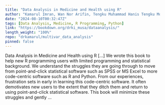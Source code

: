 ```yaml
---
title: "Data Analysis in Medicine and Health using R"
author: "Kamarul Imran, Wan Nor Arifin, Tengku Muhammad Hanis Tengku Mokhtar"
date: "2024-08-10T00:32:47Z"
tags: [Data Analysis, Medicine, R Programming, Python]
link: "https://bookdown.org/drki_musa/dataanalysis/"
length_weight: "100%"
repo: "drkamarul/multivar_data_analysis"
pinned: false
---
```


Data Analysis in Medicine and Health using R [...] We wrote this book to help new R programming users with limited programming and statistical background. We understand the struggles they are going through to move from point-and-click statistical software such as SPSS or MS Excel to more code-centric software such as R and Python. From our experiences, frustration sets in early in learning this code-centric software. It often demotivates new users to the extent that they ditch them and return to using point-and-click statistical software. This book will minimize these struggles and gently ...
